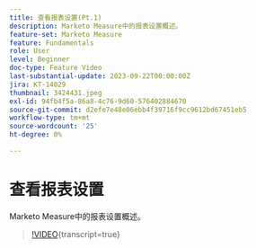 ```yaml
---
title: 查看报表设置(Pt.1)
description: Marketo Measure中的报表设置概述。
feature-set: Marketo Measure
feature: Fundamentals
role: User
level: Beginner
doc-type: Feature Video
last-substantial-update: 2023-09-22T00:00:00Z
jira: KT-14029
thumbnail: 3424431.jpeg
exl-id: 94fb4f5a-86a8-4c76-9d60-576402884670
source-git-commit: d2efe7e48e06ebb4f39716f9cc9612bd67451eb5
workflow-type: tm+mt
source-wordcount: '25'
ht-degree: 0%

---
```


# 查看报表设置

Marketo Measure中的报表设置概述。

>[!VIDEO](https://video.tv.adobe.com/v/3424431/?learn=on){transcript=true}
